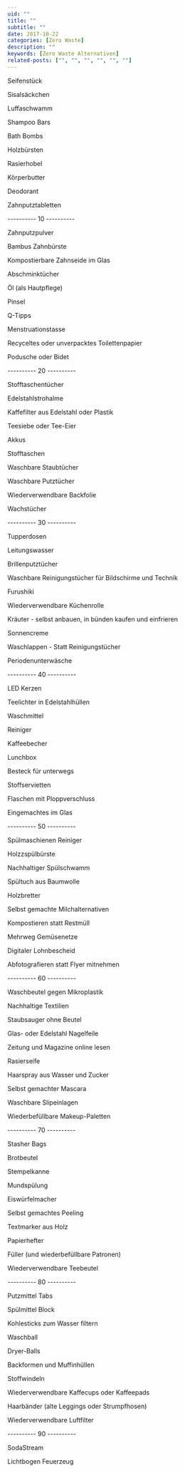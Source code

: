 ```yaml
---
uid: ""
title: ""
subtitle: ""
date: 2017-10-22
categories: [Zero Waste]
description: ""
keywords: [Zero Waste Alternativen]
related-posts: ["", "", "", "", "", ""]
---
```


Seifenstück

Sisalsäckchen

Luffaschwamm

Shampoo Bars

Bath Bombs

Holzbürsten

Rasierhobel

Körperbutter

Deodorant

Zahnputztabletten

---------- 10 ----------

Zahnputzpulver

Bambus Zahnbürste

Kompostierbare Zahnseide im Glas

Abschminktücher

Öl (als Hautpflege)

Pinsel

Q-Tipps

Menstruationstasse

Recyceltes oder unverpacktes Toilettenpapier

Podusche oder Bidet

---------- 20 ----------

Stofftaschentücher

Edelstahlstrohalme

Kaffefilter aus Edelstahl oder Plastik

Teesiebe oder Tee-Eier

Akkus

Stofftaschen

Waschbare Staubtücher

Waschbare Putztücher

Wiederverwendbare Backfolie

Wachstücher

---------- 30 ----------

Tupperdosen

Leitungswasser

Brillenputztücher

Waschbare Reinigungstücher für Bildschirme und Technik

Furushiki

Wiederverwendbare Küchenrolle

Kräuter - selbst anbauen, in bünden kaufen und einfrieren

Sonnencreme

Waschlappen - Statt Reinigungstücher

Periodenunterwäsche

---------- 40 ----------

LED Kerzen

Teelichter in Edelstahlhüllen

Waschmittel

Reiniger

Kaffeebecher

Lunchbox

Besteck für unterwegs

Stoffservietten

Flaschen mit Ploppverschluss

Eingemachtes im Glas

---------- 50 ----------

Spülmaschienen Reiniger

Holzzspülbürste

Nachhaltiger Spülschwamm

Spültuch aus Baumwolle

Holzbretter

Selbst gemachte Milchalternativen

Kompostieren statt Restmüll

Mehrweg Gemüsenetze

Digitaler Lohnbescheid

Abfotografieren statt Flyer mitnehmen

---------- 60 ----------

Waschbeutel gegen Mikroplastik

Nachhaltige Textilien

Staubsauger ohne Beutel

Glas- oder Edelstahl Nagelfeile

Zeitung und Magazine online lesen

Rasierseife

Haarspray aus Wasser und Zucker

Selbst gemachter Mascara

Waschbare Slipeinlagen

Wiederbefüllbare Makeup-Paletten

---------- 70 ----------

Stasher Bags

Brotbeutel

Stempelkanne

Mundspülung

Eiswürfelmacher

Selbst gemachtes Peeling

Textmarker aus Holz

Papierhefter

Füller (und wiederbefüllbare Patronen)

Wiederverwendbare Teebeutel

---------- 80 ----------

Putzmittel Tabs

Spülmittel Block

Kohlesticks zum Wasser filtern

Waschball

Dryer-Balls

Backformen und Muffinhüllen

Stoffwindeln

Wiederverwendbare Kaffecups oder Kaffeepads

Haarbänder (alte Leggings oder Strumpfhosen)

Wiederverwendbare Luftfilter

---------- 90 ----------

SodaStream

Lichtbogen Feuerzeug

